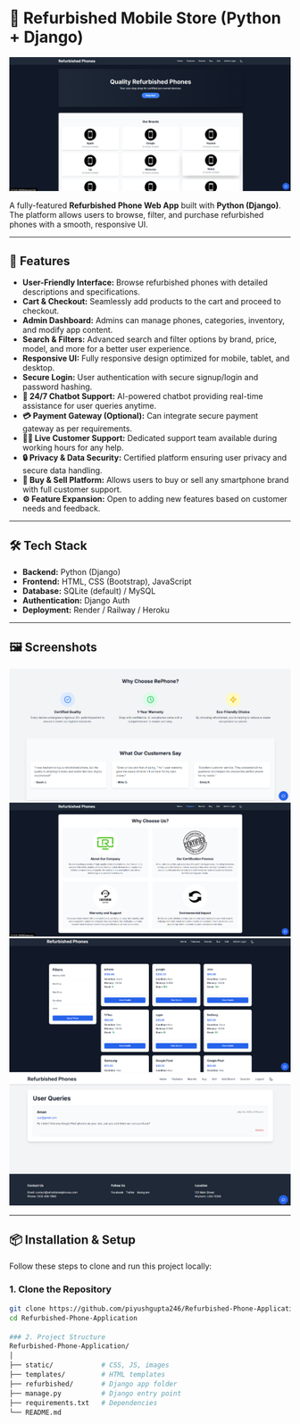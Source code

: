 # 📱 Refurbished Mobile Store (Python + Django)

![Refurbished Phones Banner](https://github.com/piyushgupta246/Refurbished-Phone-Application/blob/main/Frontend-Image/1.Home3.png)

A fully-featured **Refurbished Phone Web App** built with **Python (Django)**.  
The platform allows users to browse, filter, and purchase refurbished phones with a smooth, responsive UI.

---

## 🚀 Features

- **User-Friendly Interface:** Browse refurbished phones with detailed descriptions and specifications.
- **Cart & Checkout:** Seamlessly add products to the cart and proceed to checkout.
- **Admin Dashboard:** Admins can manage phones, categories, inventory, and modify app content.
- **Search & Filters:** Advanced search and filter options by brand, price, model, and more for a better user experience.
- **Responsive UI:** Fully responsive design optimized for mobile, tablet, and desktop.
- **Secure Login:** User authentication with secure signup/login and password hashing.
- **🧠 24/7 Chatbot Support:** AI-powered chatbot providing real-time assistance for user queries anytime.
- **💳 Payment Gateway (Optional):** Can integrate secure payment gateway as per requirements.
- **👨‍💼 Live Customer Support:** Dedicated support team available during working hours for any help.
- **🔒 Privacy & Data Security:** Certified platform ensuring user privacy and secure data handling.
- **📱 Buy & Sell Platform:** Allows users to buy or sell any smartphone brand with full customer support.
- **⚙️ Feature Expansion:** Open to adding new features based on customer needs and feedback.

---

## 🛠️ Tech Stack

- **Backend:** Python (Django)
- **Frontend:** HTML, CSS (Bootstrap), JavaScript
- **Database:** SQLite (default) / MySQL
- **Authentication:** Django Auth
- **Deployment:** Render / Railway / Heroku

---

## 🖼️ Screenshots

![Home Page](https://github.com/piyushgupta246/Refurbished-Phone-Application/blob/main/Frontend-Image/1.Home2.png)
![Features Page](https://github.com/piyushgupta246/Refurbished-Phone-Application/blob/main/Frontend-Image/2.Feature.png)
![Buy Page](https://github.com/piyushgupta246/Refurbished-Phone-Application/blob/main/Frontend-Image/4.Buy.png)
![User Query Page](https://github.com/piyushgupta246/Refurbished-Phone-Application/blob/main/Frontend-Image/7.UserQuery.png)

---

## 📦 Installation & Setup

Follow these steps to clone and run this project locally:

### 1. Clone the Repository
```bash
git clone https://github.com/piyushgupta246/Refurbished-Phone-Application.git
cd Refurbished-Phone-Application

### 2. Project Structure
Refurbished-Phone-Application/
│
├── static/            # CSS, JS, images
├── templates/         # HTML templates
├── refurbished/       # Django app folder
├── manage.py          # Django entry point
├── requirements.txt   # Dependencies
└── README.md
